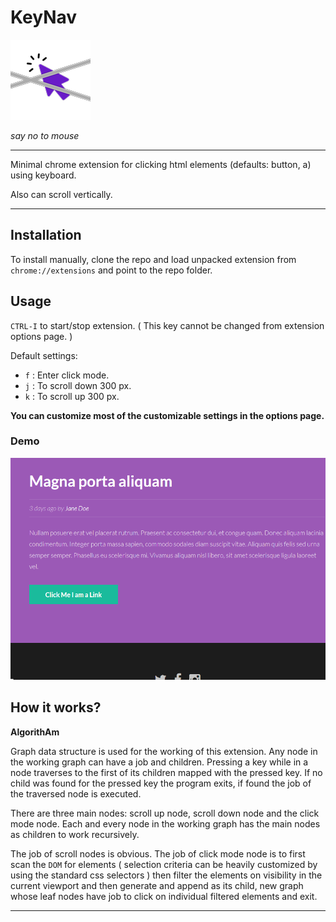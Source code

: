 # KeyNav

![Logo](images/128.png) 

*say no to mouse*

---
Minimal chrome extension for clicking html elements (defaults: button, a) using
keyboard.

Also can scroll vertically.

---
## Installation

To install manually, clone the repo and load unpacked extension from
`chrome://extensions` and point to the repo folder.


## Usage

`CTRL-I` to start/stop extension. ( This key cannot be changed from extension
options page. )

Default settings:

- `f`
: Enter click mode.
- `j`
: To scroll down 300 px. 
- `k`
: To scroll up 300 px.

**You can customize most of the customizable settings in the options page.**

### Demo
![demo](images/demo.gif)

## How it works?

**AlgorithAm** 

Graph data structure is used for the working of this extension. Any node in the working
graph can have a job and children. Pressing a key while in a node traverses to
the first of its children mapped with the pressed key. If no child was found
for the pressed key the program exits, if found the job of the traversed node
is executed.

There are three main nodes: scroll up node, scroll down node and the click mode
node. Each and every node in the working graph has the main nodes as children
to work recursively.

The job of scroll nodes is obvious. The job of click mode node is to first
scan the `DOM` for elements ( selection criteria can be heavily customized by
using the standard css selectors ) then filter the elements on visibility in
the current viewport and then generate and append as its child, new graph whose leaf nodes have job
to click on individual filtered elements and exit. 

---
